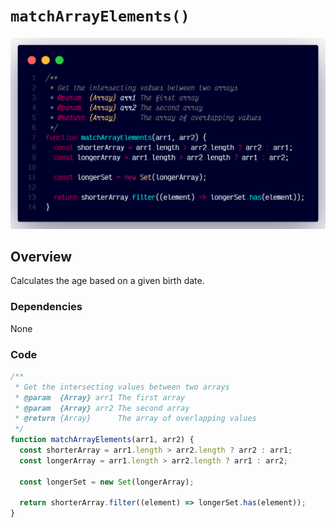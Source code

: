 # `matchArrayElements()`

![A screenshot of the titular code snippet](../snapshots/matchArrayElements.png)

## Overview

Calculates the age based on a given birth date.

### Dependencies

None

### Code

```js
/**
 * Get the intersecting values between two arrays
 * @param  {Array} arr1 The first array
 * @param  {Array} arr2 The second array
 * @return {Array}      The array of overlapping values
 */
function matchArrayElements(arr1, arr2) {
  const shorterArray = arr1.length > arr2.length ? arr2 : arr1;
  const longerArray = arr1.length > arr2.length ? arr1 : arr2;

  const longerSet = new Set(longerArray);
  
  return shorterArray.filter((element) => longerSet.has(element));
}
```
